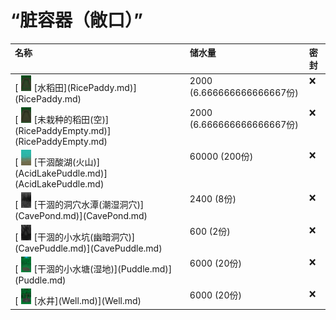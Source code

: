 # “脏容器（敞口）”  
<table class="table table-bordered"><thead><tr ><th  style="text-align:left;vertical-align:top;" >名称</th><th  style="text-align:left;vertical-align:top;" >储水量</th><th  style="text-align:left;vertical-align:top;" >密封</th></tr></thead><tr ><td  style="text-align:left;vertical-align:top;" >[<div style="width:25px;display:inline-block;text-align:center"><img decoding="async" src="Sprite/RicePaddyEmptyPlanted.png" href="a.md" style="max-width:25px;max-height:25px;"></div>[水稻田](RicePaddy.md)](RicePaddy.md)</td><td  style="text-align:left;vertical-align:top;" >2000 (6.666666666666667份)</td><td  style="text-align:left;vertical-align:top;" >❌</td></tr><tr ><td  style="text-align:left;vertical-align:top;" >[<div style="width:25px;display:inline-block;text-align:center"><img decoding="async" src="Sprite/RicePaddyEmpty.png" href="a.md" style="max-width:25px;max-height:25px;"></div>[未栽种的稻田(空)](RicePaddyEmpty.md)](RicePaddyEmpty.md)</td><td  style="text-align:left;vertical-align:top;" >2000 (6.666666666666667份)</td><td  style="text-align:left;vertical-align:top;" >❌</td></tr><tr ><td  style="text-align:left;vertical-align:top;" >[<div style="width:25px;display:inline-block;text-align:center"><img decoding="async" src="Sprite/AcidShore.png" href="a.md" style="max-width:25px;max-height:25px;"></div>[干涸酸湖(火山)](AcidLakePuddle.md)](AcidLakePuddle.md)</td><td  style="text-align:left;vertical-align:top;" >60000 (200份)</td><td  style="text-align:left;vertical-align:top;" >❌</td></tr><tr ><td  style="text-align:left;vertical-align:top;" >[<div style="width:25px;display:inline-block;text-align:center"><img decoding="async" src="Sprite/UnderwaterPondEmpty.png" href="a.md" style="max-width:25px;max-height:25px;"></div>[干涸的洞穴水潭(潮湿洞穴)](CavePond.md)](CavePond.md)</td><td  style="text-align:left;vertical-align:top;" >2400 (8份)</td><td  style="text-align:left;vertical-align:top;" >❌</td></tr><tr ><td  style="text-align:left;vertical-align:top;" >[<div style="width:25px;display:inline-block;text-align:center"><img decoding="async" src="Sprite/CavePuddleDry.png" href="a.md" style="max-width:25px;max-height:25px;"></div>[干涸的小水坑(幽暗洞穴)](CavePuddle.md)](CavePuddle.md)</td><td  style="text-align:left;vertical-align:top;" >600 (2份)</td><td  style="text-align:left;vertical-align:top;" >❌</td></tr><tr ><td  style="text-align:left;vertical-align:top;" >[<div style="width:25px;display:inline-block;text-align:center"><img decoding="async" src="Sprite/PuddleDry.png" href="a.md" style="max-width:25px;max-height:25px;"></div>[干涸的小水塘(湿地)](Puddle.md)](Puddle.md)</td><td  style="text-align:left;vertical-align:top;" >6000 (20份)</td><td  style="text-align:left;vertical-align:top;" >❌</td></tr><tr ><td  style="text-align:left;vertical-align:top;" >[<div style="width:25px;display:inline-block;text-align:center"><img decoding="async" src="Sprite/Well.png" href="a.md" style="max-width:25px;max-height:25px;"></div>[水井](Well.md)](Well.md)</td><td  style="text-align:left;vertical-align:top;" >6000 (20份)</td><td  style="text-align:left;vertical-align:top;" >❌</td></tr></tbody></table>  
  

